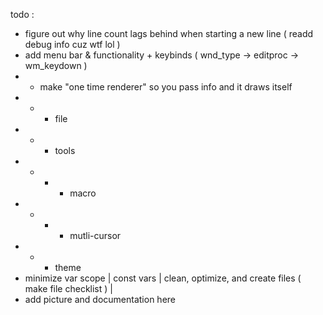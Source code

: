 todo :
- figure out why line count lags behind when starting a new line ( readd debug info cuz wtf lol )
- add menu bar & functionality + keybinds ( wnd_type -> editproc -> wm_keydown )
- - make "one time renderer" so you pass info and it draws itself
- - - file
- - - tools
- - - - macro
- - - - mutli-cursor
- - - theme
- minimize var scope | const vars | clean, optimize, and create files ( make file checklist ) |
- add picture and documentation here